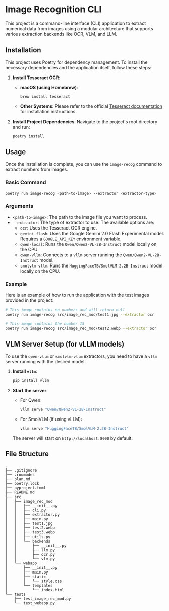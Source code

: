 # Image Recognition CLI

This project is a command-line interface (CLI) application to extract numerical data from images using a modular architecture that supports various extraction backends like OCR, VLM, and LLM.

## Installation

This project uses Poetry for dependency management. To install the necessary dependencies and the application itself, follow these steps:

1.  **Install Tesseract OCR**:
    *   **macOS (using Homebrew)**:
        ```bash
        brew install tesseract
        ```
    *   **Other Systems**: Please refer to the official [Tesseract documentation](https://tesseract-ocr.github.io/tessdoc/Installation.html) for installation instructions.

2.  **Install Project Dependencies**:
    Navigate to the project's root directory and run:
    ```bash
    poetry install
    ```

## Usage

Once the installation is complete, you can use the `image-recog` command to extract numbers from images.

### Basic Command

```bash
poetry run image-recog <path-to-image> --extractor <extractor-type>
```

### Arguments

*   `<path-to-image>`: The path to the image file you want to process.
*   `--extractor`: The type of extractor to use. The available options are:
    *   `ocr`: Uses the Tesseract OCR engine.
    *   `gemini-flash`: Uses the Google Gemini 2.0 Flash Experimental model. Requires a `GOOGLE_API_KEY` environment variable.
    *   `qwen-local`: Runs the `Qwen/Qwen2-VL-2B-Instruct` model locally on the CPU.
    *   `qwen-vllm`: Connects to a `vllm` server running the `Qwen/Qwen2-VL-2B-Instruct` model.
    *   `smolvlm-vllm`: Runs the `HuggingFaceTB/SmolVLM-2.2B-Instruct` model locally on the CPU.

### Example

Here is an example of how to run the application with the test images provided in the project:

```bash
# This image contains no numbers and will return null
poetry run image-recog src/image_rec_mod/test1.jpg --extractor ocr

# This image contains the number 15
poetry run image-recog src/image_rec_mod/test2.webp --extractor ocr
```

## VLM Server Setup (for vLLM models)

To use the `qwen-vllm` or `smolvlm-vllm` extractors, you need to have a `vllm` server running with the desired model.

1.  **Install `vllm`**:
    ```bash
    pip install vllm
    ```

2.  **Start the server**:
    *   For Qwen:
        ```bash
        vllm serve "Qwen/Qwen2-VL-2B-Instruct"
        ```
    *   For SmolVLM (if using vLLM):
        ```bash
        vllm serve "HuggingFaceTB/SmolVLM-2.2B-Instruct"
        ```

    The server will start on `http://localhost:8000` by default.

## File Structure

```
.
├── .gitignore
├── .roomodes
├── plan.md
├── poetry.lock
├── pyproject.toml
├── README.md
├── src
│   ├── image_rec_mod
│   │   ├── __init__.py
│   │   ├── cli.py
│   │   ├── extractor.py
│   │   ├── main.py
│   │   ├── test1.jpg
│   │   ├── test2.webp
│   │   ├── test3.webp
│   │   ├── utils.py
│   │   └── backends
│   │       ├── __init__.py
│   │       ├── llm.py
│   │       ├── ocr.py
│   │       └── vlm.py
│   └── webapp
│       ├── __init__.py
│       ├── main.py
│       ├── static
│       │   └── style.css
│       └── templates
│           └── index.html
└── tests
    ├── test_image_rec_mod.py
    └── test_webapp.py
